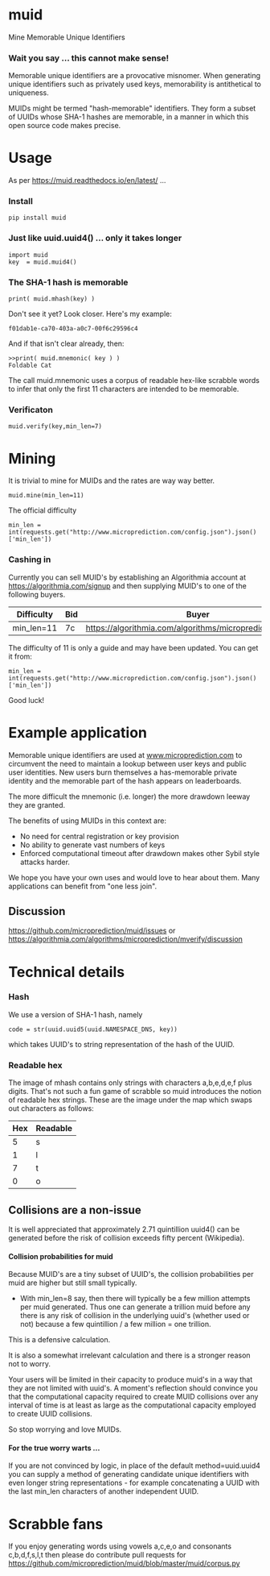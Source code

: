 # muid
Mine Memorable Unique Identifiers 

### Wait you say ... this cannot make sense!

Memorable unique identifiers are a provocative misnomer. When generating 
unique identifiers such as privately used keys, memorability is antithetical
to uniqueness. 

MUIDs might be termed "hash-memorable" identifiers. They form a subset of UUIDs whose SHA-1 hashes are memorable, in a manner in which 
this open source code makes precise. 

# Usage 

As per https://muid.readthedocs.io/en/latest/ ...

### Install 

    pip install muid

### Just like uuid.uuid4() ... only it takes longer
 
    import muid
    key  = muid.muid4()  
 
### The SHA-1 hash is memorable 
    
    print( muid.mhash(key) )    
    
Don't see it yet? Look closer. Here's my example:

    f01dab1e-ca70-403a-a0c7-00f6c29596c4

And if that isn't clear already, then:

    >>print( muid.mnemonic( key ) )
    Foldable Cat  
    
The call muid.mnemonic uses a corpus of readable hex-like scrabble words to infer that only the first 11 characters
are intended to be memorable. 

### Verificaton 

    muid.verify(key,min_len=7)

# Mining 

It is trivial to mine for MUIDs and the rates are way way better. 

    
    muid.mine(min_len=11)
    
The official difficulty 

    min_len = int(requests.get("http://www.microprediction.com/config.json").json()['min_len'])
    

### Cashing in 

Currently you can sell MUID's by establishing an Algorithmia account at https://algorithmia.com/signup and then 
supplying MUID's to one of the following buyers. 

  | Difficulty |  Bid  |  Buyer                                                      |
  |------------|-------|-------------------------------------------------------------|
  | min_len=11 | 7c    | https://algorithmia.com/algorithms/microprediction/mverify  |

The difficulty of 11 is only a guide and may have been updated. You can get it from: 

    min_len = int(requests.get("http://www.microprediction.com/config.json").json()['min_len'])

Good luck! 

# Example application 

Memorable unique identifiers are used at www.microprediction.com to circumvent the need to maintain a lookup
between user keys and public user identities. New users burn themselves a 
has-memorable private identity and the memorable part of the hash appears on leaderboards.
 
The more difficult the mnemonic (i.e. longer) the more drawdown leeway they are granted. 

The benefits of using MUIDs in this context are:

- No need for central registration or key provision
- No ability to generate vast numbers of keys 
- Enforced computational timeout after drawdown makes other Sybil style attacks harder.  
 
We hope you have your own uses and would love to hear about them. Many applications can benefit
from "one less join". 

## Discussion 

https://github.com/microprediction/muid/issues or https://algorithmia.com/algorithms/microprediction/mverify/discussion
    
# Technical details 

### Hash 
We use a version of SHA-1 hash, namely
 
    code = str(uuid.uuid5(uuid.NAMESPACE_DNS, key))
 
which takes UUID's to string representation of the hash of the UUID. 

### Readable hex
    
The image of mhash contains only strings with characters a,b,e,d,e,f plus digits. That's not such a fun game of scrabble so 
muid introduces the notion of readable hex strings. These are the image under the map which swaps out characters as follows:

  | Hex  | Readable  |
  |------|-----------|
  | 5    |s          |
  | 1    |l          |
  | 7    |t          |
  | 0    |o          | 
  
   
## Collisions are a non-issue 

It is well appreciated that approximately 2.71 quintillion uuid4() can be generated before the risk of collision exceeds fifty percent (Wikipedia). 

#### Collision probabilities for muid 

Because MUID's are a tiny subset of UUID's, the collision probabilities per muid are higher but still small typically.

- With min_len=8 say, then there will typically be a few million attempts per muid generated. Thus one can generate a trillion muid before
any there is any risk of collision in the underlying uuid's (whether used or not) because a few quintillion / a few million = one trillion. 

This is a defensive calculation. 
 
It is also a somewhat irrelevant calculation and there is a stronger reason not to worry. 

Your users will be limited
in their capacity to produce muid's in a way that they are not limited with uuid's. A moment's reflection should convince you
that the computational capacity required to create MUID collisions over any interval of time is at least as large as the computational capacity employed 
to create UUID collisions. 

So stop worrying and love MUIDs. 

#### For the true worry warts ...

If you are not convinced by logic, in place of the default method=uuid.uuid4 you can supply a method of generating candidate unique identifiers with
even longer string representations - for example concatenating a UUID with the last min_len characters of another independent UUID. 
 
 
# Scrabble fans 
  
If you enjoy generating words using vowels a,c,e,o and consonants c,b,d,f,s,l,t then please do contribute pull requests for https://github.com/microprediction/muid/blob/master/muid/corpus.py



